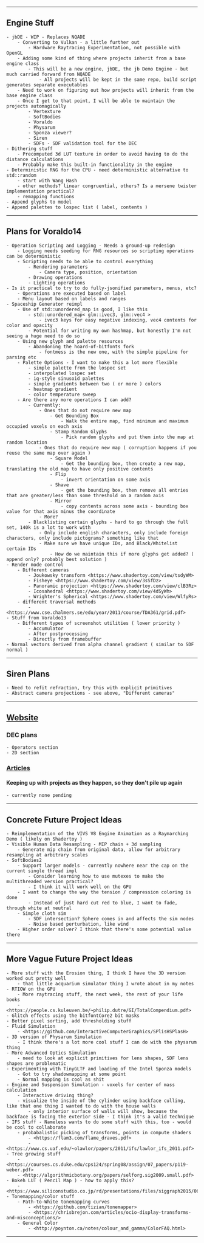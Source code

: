 --------------------------------------------------------------------------------------------------

## Engine Stuff

	- jbDE - WIP - Replaces NQADE
		- Converting to Vulkan - a little further out
			- Hardware Raytracing Experimentation, not possible with OpenGL
		- Adding some kind of thing where projects inherit from a base engine class
			- This will be a new engine, jbDE, the jb Demo Engine - but much carried forward from NQADE
				- All projects will be kept in the same repo, build script generates separate executables
		- Need to work on figuring out how projects will inherit from the base engine class
		- Once I get to that point, I will be able to maintain the projects automagically
			- Vertexture
			- SoftBodies
			- Voraldo
			- Physarum
			- Sponza viewer?
			- Siren
			- SDFs - SDF validation tool for the DEC
	- Dithering stuff
		- Precomputed 3d LUT texture in order to avoid having to do the distance calculations
		- Probably make this built-in functionality in the engine
	- Deterministic RNG for the CPU - need deterministic alternative to std::random
		- start with Wang Hash
		- other methods? linear congruential, others? Is a mersene twister implementation practical?
		- remapping functions
	- Append glyphs to model
	- Append palettes to lospec list ( label, contents )

--------------------------------------------------------------------------------------------------

## Plans for Voraldo14

	- Operation Scripting and Logging - Needs a ground-up redesign
		- Logging needs seeding for RNG resources so scripting operations can be deterministic
		- Scripting needs to be able to control everything
			- Rendering parameters
				- Camera type, position, orientation
			- Drawing operations
			- Lighting operations
	- Is it practical to try to do fully-jsonified parameters, menus, etc?
		- Operations are executed based on label
		- Menu layout based on labels and ranges
	- Spaceship Generator reimpl
		- Use of std::unordered_map is good, I like this
			- std::unordered_map< glm::ivec3, glm::vec4 >
				- ivec3 keys for easy negative indexing, vec4 contents for color and opacity
			- Potential for writing my own hashmap, but honestly I'm not seeing a huge need to do so
		- Using new glyph and palette resources
			- Abandoning the hoard-of-bitfonts fork
				- fontmess is the new one, with the simple pipeline for parsing etc
		- Palette Options - I want to make this a lot more flexible
			- simple palette from the lospec set
			- interpolated lospec set
			- iq-style sinusoid palettes
			- simple gradients between two ( or more ) colors
			- heatmap gradient
			- color temperature sweep
		- Are there any more operations I can add?
			- Currently:
				- Ones that do not require new map
					- Get Bounding Box
						- Walk the entire map, find minimum and maximum occupied voxels on each axis
					- Stamp Random Glyphs
						- Pick random glyphs and put them into the map at random location
				- Ones that do require new map ( corruption happens if you reuse the same map over again )
					- Square Model
						- Get the bounding box, then create a new map, translating the old map to have only positive contents
					- Flip
						- invert orientation on some axis
					- Shave
						- get the bounding box, then remove all entries that are greater/less than some threshold on a random axis
					- Mirror
						- copy contents across some axis - bounding box value for that axis minus the coordinate
				- More?
			- Blacklisting certain glyphs - hard to go through the full set, 140k is a lot to work with
				- Only include english characters, only include foreign characters, only include pictograms? something like that
				- Make sure we have unique IDs, and Black/Whitelist certain IDs
					- How do we maintain this if more glyphs get added? ( append only? probably best solution )
	- Render mode control
		- Different cameras
			- Joukowsky transform <https://www.shadertoy.com/view/tsdyWM>
			- Fisheye <https://www.shadertoy.com/view/3sSfDz>
			- Panoramic projection <https://www.shadertoy.com/view/clB3Rz>
			- Icosahedral <https://www.shadertoy.com/view/4dSyWh>
			- Wrighter's Spherical <https://www.shadertoy.com/view/WlfyRs>
		- different traversal methods
			- <https://www.cse.chalmers.se/edu/year/2011/course/TDA361/grid.pdf>
	- Stuff from Voraldo13
		- Different types of screenshot utilities ( lower priority )
			- Accumulator
			- After postprocessing
			- Directly from framebuffer
	- Normal vectors derived from alpha channel gradient ( similar to SDF normal )

--------------------------------------------------------------------------------------------------

## Siren Plans

	- Need to refit refraction, try this with explicit primitives
	- Abstract camera projections - see above, "Different cameras"

--------------------------------------------------------------------------------------------------

## [Website](https://jbaker.graphics/)

### DEC plans

	- Operators section
	- 2D section

### [Articles](https://jbaker.graphics/writings)

#### Keeping up with projects as they happen, so they don't pile up again

	- currently none pending

--------------------------------------------------------------------------------------------------

## Concrete Future Project Ideas

	- Reimplementation of the VIVS V8 Engine Animation as a Raymarching Demo ( likely on Shadertoy )
	- Visible Human Data Resampling - MIP chain + 3d sampling
		- Generate mip chain from original data, allow for arbitrary resampling at arbitrary scales
	- SoftBodies2
		- Support larger models - currently nowhere near the cap on the current single thread impl
			- Consider learning how to use mutexes to make the multithreaded version practical?
			- I think it will work well on the GPU
		- I want to change the way the tension / compression coloring is done
			- Instead of just hard cut red to blue, I want to fade, through white at neutral
		- Simple cloth sim
			- SDF intersection? Sphere comes in and affects the sim nodes
			- Noise based perturbation, like wind
		- Higher order solver? I think that there's some potential value there

--------------------------------------------------------------------------------------------------

## More Vague Future Project Ideas

	- More stuff with the Erosion thing, I think I have the 3D version worked out pretty well
		- that little acquarium simulator thing I wrote about in my notes
	- RTIOW on the GPU
		- More raytracing stuff, the next week, the rest of your life books
		- <https://people.cs.kuleuven.be/~philip.dutre/GI/TotalCompendium.pdf>
	- Glitch effects using the bitfontCore2 bit masks
	- Better pixel sorting, add thresholding stuff
	- Fluid Simulation
		- <https://github.com/InteractiveComputerGraphics/SPlisHSPlasH>
	- 3D version of Physarum Simulation
		- I think there's a lot more cool stuff I can do with the physarum thing
	- More Advanced Optics Simulation
		- need to look at explicit primitives for lens shapes, SDF lens shapes are problematic
	- Experimenting with TinyGLTF and loading of the Intel Sponza models
		- Got to try shadowmapping at some point
		- Normal mapping is cool as shit
	- Engine and Suspension Simulation - voxels for center of mass calculation
		- Interactive driving thing?
		- visualize the inside of the cylinder using backface culling, like that one thing I wanted to do with the house walls
			- only interior surface of walls will show, because the backface is facing the exterior side - I think it's a valid technique
	- IFS stuff - Nameless wants to do some stuff with this, too - would be cool to collaborate
		- probabalistic picking of transforms, points in compute shaders
			- <https://flam3.com/flame_draves.pdf>
			- <https://www.cs.uaf.edu/~olawlor/papers/2011/ifs/lawlor_ifs_2011.pdf>
	- Tree growing stuff
		- <https://courses.cs.duke.edu/cps124/spring08/assign/07_papers/p119-weber.pdf>
		- <http://algorithmicbotany.org/papers/selforg.sig2009.small.pdf>
	- Bokeh LUT ( Pencil Map ) - how to apply this?
		- <https://www.siliconstudio.co.jp/rd/presentations/files/siggraph2015/06_MakingYourBokehFascinating_S2015_Kawase_EN.pdf>
	- Tonemapping/color stuff
		- Path-to-White tonemapping curves
			- <https://github.com/tizian/tonemapper>
			- <https://chrisbrejon.com/articles/ocio-display-transforms-and-misconceptions/>
		- General Color
			- <http://poynton.ca/notes/colour_and_gamma/ColorFAQ.html>

--------------------------------------------------------------------------------------------------